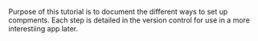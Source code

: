 Purpose of this tutorial is to document the different ways to set up compments. Each step is detailed in the version control for use in a more interestiing app later.
